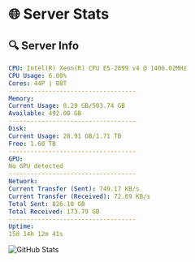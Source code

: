 # 🌐 Server Stats
## 🔍 Server Info
```yaml
CPU: Intel(R) Xeon(R) CPU E5-2699 v4 @ 1406.02MHz
CPU Usage: 6.00%
Cores: 44P | 88T
-----------------------------------
Memory:
Current Usage: 8.29 GB/503.74 GB
Available: 492.00 GB
-----------------------------------
Disk:
Current Usage: 28.91 GB/1.71 TB
Free: 1.60 TB
-----------------------------------
GPU:
No GPU detected
-----------------------------------
Network:
Current Transfer (Sent): 749.17 KB/s
Current Transfer (Received): 72.69 KB/s
Total Sent: 826.10 GB
Total Received: 173.79 GB
-----------------------------------
Uptime:
15d 14h 12m 41s
```
![GitHub Stats](https://img.shields.io/badge/Updated-2025-05-05_07:21:29-blue)